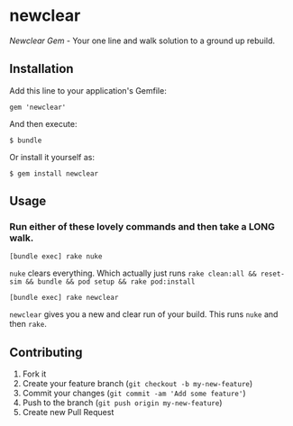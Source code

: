 # newclear

*Newclear Gem* - Your one line and walk solution to a ground up rebuild.

## Installation

Add this line to your application's Gemfile:

    gem 'newclear'

And then execute:

    $ bundle

Or install it yourself as:

    $ gem install newclear

## Usage

### Run either of these lovely commands and then take a LONG walk.

`[bundle exec] rake nuke`

`nuke` clears everything.  Which actually just runs `rake clean:all && reset-sim && bundle && pod setup && rake pod:install`


`[bundle exec] rake newclear`

`newclear` gives you a new and clear run of your build.  This runs `nuke` and then `rake`.

## Contributing

1. Fork it
2. Create your feature branch (`git checkout -b my-new-feature`)
3. Commit your changes (`git commit -am 'Add some feature'`)
4. Push to the branch (`git push origin my-new-feature`)
5. Create new Pull Request
